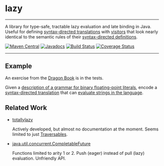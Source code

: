 # lazy
------

A library for type-safe, tractable lazy evaluation and late binding in Java.
Useful for defining [syntax-directed translations][sdt] with
[visitors][visitor] that look nearly identical to the semantic rules of their
[syntax-directed definitions][sdd].

[sdt]: https://en.wikipedia.org/wiki/Syntax-directed_translation
[visitor]: https://en.wikipedia.org/wiki/Visitor_pattern
[sdd]: http://www.csd.uwo.ca/~moreno//CS447/Lectures/Translation.html/node1.html

[![Maven Central](https://maven-badges.herokuapp.com/maven-central/com.thejohnfreeman/lazy/badge.svg)](http://search.maven.org/#search|gav|1|g%3A%22com.thejohnfreeman%22%20AND%20a%3A%22lazy%22)
[![Javadocs](http://javadoc.io/badge/com.thejohnfreeman/lazy.svg)](http://javadoc.io/doc/com.thejohnfreeman/lazy)
[![Build Status](https://travis-ci.org/thejohnfreeman/lazy.svg?branch=master)](https://travis-ci.org/thejohnfreeman/lazy)
[![Coverage Status](https://coveralls.io/repos/github/thejohnfreeman/lazy/badge.svg?branch=master)](https://coveralls.io/github/thejohnfreeman/lazy?branch=master)

----

## Example

An exercise from the [Dragon Book][] is in the tests.

[Dragon Book]: https://www.amazon.com/Compilers-Principles-Techniques-Tools-2nd/dp/0321486811

Given a [description of a grammar for binary floating-point literals][problem],
encode a [syntax-directed translation][solution] that can
[evaluate strings in the language][test].

[problem]: src/test/java/com/thejohnfreeman/real/package-info.java
[solution]: src/test/java/com/thejohnfreeman/real/pass/LAttributedValuePass.java
[test]: src/test/java/com/thejohnfreeman/real/RealTest.java


## Related Work

- [totallylazy](https://github.com/bodar/totallylazy)

  Actively developed, but almost no documentation at the moment. Seems
  limited to just [Traversables][].

  [Traversables]: https://hackage.haskell.org/package/base-4.9.1.0/docs/Data-Traversable.html

- [java.util.concurrent.CompletableFuture](https://docs.oracle.com/javase/8/docs/api/java/util/concurrent/CompletableFuture.html)

  Functions limited to arity 1 or 2. Push (eager) instead of pull (lazy)
  evaluation. Unfriendly API.
